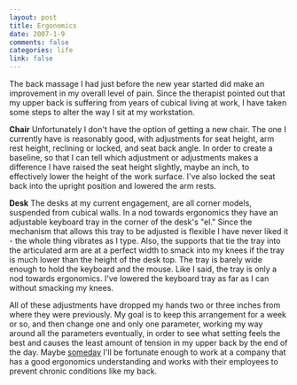 ```yaml
--- 
layout: post
title: Ergonomics
date: 2007-1-9
comments: false
categories: life
link: false
---
```

The back massage I had just before the new year started did make an improvement in my overall level of pain. Since the therapist pointed out that my upper back is suffering from years of cubical living at work, I have taken some steps to alter the way I sit at my workstation.

<strong>Chair</strong>
Unfortunately I don't have the option of getting a new chair. The one I currently have is reasonably good, with adjustments for seat height, arm rest height, reclining or locked, and seat back angle. In order to create a baseline, so that I can tell which adjustment or adjustments makes a difference I have raised the seat height slightly, maybe an inch, to effectively lower the height of the work surface. I've also locked the seat back into the upright position and lowered the arm rests.

<strong>Desk</strong>
The desks at my current engagement, are all corner models, suspended from cubical walls. In a nod towards ergonomics they have an adjustable keyboard tray in the corner of the desk's "el." Since the mechanism that allows this tray to be adjusted is flexible I have never liked it - the whole thing vibrates as I type. Also, the supports that tie the tray into the articulated arm are at a perfect width to smack into my knees if the tray is much lower than the height of the desk top. The tray is barely wide enough to hold the keyboard and the mouse. Like I said, the tray is only a nod towards ergonomics. I've lowered the keyboard tray as far as I can without smacking my knees.

All of these adjustments have dropped my hands two or three inches from where they were previously. My goal is to keep this arrangement for a week or so, and then change one and only one parameter, working my way around all the parameters eventually, in order to see what setting feels the best and causes the least amount of tension in my upper back by the end of the day.  Maybe <a href="#" title="I'm going to be changing jobs very soon. More on this later.">someday</a> I'll be fortunate enough to work at a company that has a good ergonomics understanding and works with their employees to prevent chronic conditions like my back.
